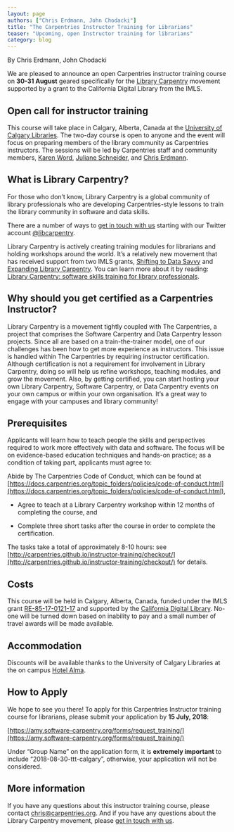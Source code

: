 ```yaml
---
layout: page
authors: ["Chris Erdmann, John Chodacki"]
title: "The Carpentries Instructor Training for Librarians"
teaser: "Upcoming, open Instructor training for librarians"
category: blog
---
```



By Chris Erdmann, John Chodacki

We are pleased to announce an open Carpentries instructor training course on **30-31 August** geared specifically 
for the [Library Carpentry](https://librarycarpentry.org/) movement supported by a grant to the California Digital 
Library from the IMLS.

## Open call for instructor training 

This course will take place in Calgary, Alberta, Canada at the [University of Calgary Libraries](https://library.ucalgary.ca/). 
The two-day course is open to anyone and the event will focus on preparing members of the library community as 
Carpentries instructors. The sessions will be led by Carpentries staff and community members, 
[Karen Word](https://twitter.com/karen_word), [Juliane Schneider](https://twitter.com/JulianeS), 
and [Chris Erdmann](https://twitter.com/libcce).

## What is Library Carpentry?

For those who don’t know, Library Carpentry is a global community of library professionals who are developing 
Carpentries-style lessons to train the library community in software and data skills. 

There are a number of ways to [get in touch with us](https://librarycarpentry.org/#contact) starting with our 
Twitter account [@libcarpentry](https://twitter.com/libcarpentry).

Library Carpentry is actively creating training modules for librarians and holding workshops around the world. 
It’s a relatively new movement that has received support from two IMLS grants, 
[Shifting to Data Savvy](http://d-scholarship.pitt.edu/33891/) and 
[Expanding Library Carpentry](https://www.imls.gov/sites/default/files/grants/re-85-17-0121-17/proposals/re-85-17-0121-17-full-proposal-documents.pdf). You can learn more about it by reading: [Library Carpentry: software skills training for library professionals](https://www.liberquarterly.eu/articles/10.18352/lq.10176/). 

## Why should you get certified as a Carpentries Instructor? 

Library Carpentry is a movement tightly coupled with The Carpentries, a project that comprises 
the Software Carpentry and Data Carpentry lesson projects. Since all are based on a train-the-trainer model, 
one of our challenges has been how to get more experience as instructors. This issue is handled within 
The Carpentries by requiring instructor certification. Although certification is not a requirement for 
involvement in Library Carpentry, doing so will help us refine workshops, teaching modules, and grow the movement. 
Also, by getting certified, you can start hosting your own Library Carpentry, Software Carpentry, or 
Data Carpentry events on your own campus or within your own organisation. It’s a great way to engage with your 
campuses and library community! 

## Prerequisites 

Applicants will learn how to teach people the skills and perspectives required to work more effectively with 
data and software. The focus will be on evidence-based education techniques and hands-on practice; as a condition 
of taking part, applicants must agree to: 

Abide by The Carpentries Code of Conduct, which can be found 
at [https://docs.carpentries.org/topic_folders/policies/code-of-conduct.html](https://docs.carpentries.org/topic_folders/policies/code-of-conduct.html), 

- Agree to teach at a Library Carpentry workshop within 12 months of completing the course, and 

- Complete three short tasks after the course in order to complete the certification. 

The tasks take a total of approximately 8-10 hours: 
see [http://carpentries.github.io/instructor-training/checkout/](http://carpentries.github.io/instructor-training/checkout/) for 
details. 

## Costs 

This course will be held in Calgary, Alberta, Canada, funded under the IMLS 
grant [RE-85-17-0121-17](https://www.imls.gov/grants/awarded/re-85-17-0121-17) 
and supported by the [California Digital Library](https://www.cdlib.org/). 
No-one will be turned down based on inability to pay and a small number of travel awards will be made available.

## Accommodation

Discounts will be available thanks to the University of Calgary Libraries at the on campus [Hotel Alma](https://www.hotelalma.ca/). 

## How to Apply

We hope to see you there! To apply for this Carpentries Instructor training course for librarians, 
please submit your application by **15 July, 2018**: 

[https://amy.software-carpentry.org/forms/request_training/](https://amy.software-carpentry.org/forms/request_training/)

Under “Group Name” on the application form, it is **extremely important** to include “2018-08-30-ttt-calgary”, 
otherwise, your application will not be considered. 

## More information 

If you have any questions about this instructor training course, please contact [chris@carpentries.org](mailto:chris@carpentries.org). 
And if you have any questions about the Library Carpentry movement, 
please [get in touch with us](https://librarycarpentry.org/#contact).
